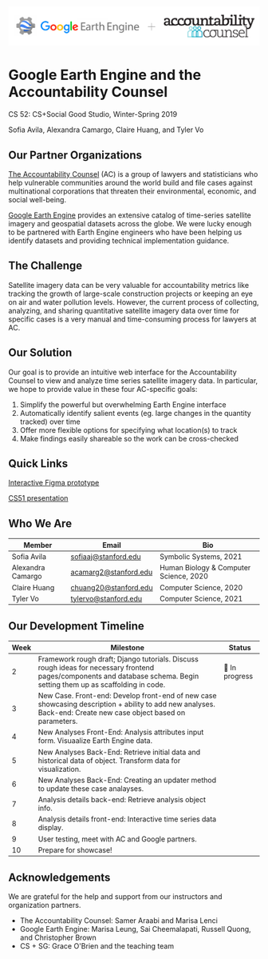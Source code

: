 <p align="center">
  <img src="https://github.com/cs52-2019/google/blob/master/temp_logo.png" alt="Google Earth Engine and the Accountability Counsel"/>
</p>

# Google Earth Engine and the Accountability Counsel
CS 52: CS+Social Good Studio, Winter-Spring 2019

Sofia Avila, Alexandra Camargo, Claire Huang, and Tyler Vo

## Our Partner Organizations
[The Accountability Counsel](https://www.accountabilitycounsel.org/) (AC) is a group of lawyers and statisticians who help vulnerable communities around the world build and file cases against multinational corporations that threaten their environmental, economic, and social well-being. 

[Google Earth Engine](https://earthengine.google.com/) provides an extensive catalog of time-series satellite imagery and geospatial datasets across the globe. We were lucky enough to be partnered with Earth Engine engineers who have been helping us identify datasets and providing technical implementation guidance.

## The Challenge
Satellite imagery data can be very valuable for accountability metrics like tracking the growth of large-scale construction projects or keeping an eye on air and water pollution levels. However, the current process of collecting, analyzing, and sharing quantitative satellite imagery data over time for specific cases is a very manual and time-consuming process for lawyers at AC. 

## Our Solution
Our goal is to provide an intuitive web interface for the Accountability Counsel to view and analyze time series satellite imagery data. In particular, we hope to provide value in these four AC-specific goals:
1. Simplify the powerful but overwhelming Earth Engine interface 
2. Automatically identify salient events (eg. large changes in the quantity tracked) over time
3. Offer more flexible options for specifying what location(s) to track
4. Make findings easily shareable so the work can be cross-checked

## Quick Links
[Interactive Figma prototype](https://www.figma.com/proto/JHZ6CaGjb9IBcORsEWrL4nFR/web?node-id=0%3A1&scaling=min-zoom)

[CS51 presentation](https://docs.google.com/presentation/d/1LnlvJOncs7SnwMAQpzZ96tvWfnK6VdE5UDYbA1yWgUA/edit?usp=sharing)

## Who We Are
Member | Email | Bio
--- | --- | ---
Sofia Avila | sofiaaj@stanford.edu | Symbolic Systems, 2021
Alexandra Camargo | acamarg2@stanford.edu | Human Biology & Computer Science, 2020
Claire Huang | chuang20@stanford.edu | Computer Science, 2020 
Tyler Vo | tylervo@stanford.edu | Computer Science, 2021

## Our Development Timeline
Week | Milestone | Status
--- | --- | --- 
2 | Framework rough draft; Django tutorials. Discuss rough ideas for necessary frontend pages/components and database schema. Begin setting them up as scaffolding in code. | :construction: In progress
3 | New Case. Front-end: Develop front-end of new case showcasing description + ability to add new analyses. Back-end: Create new case object based on parameters. 
4 | New Analyses Front-End: Analysis attributes input form. Visuaalize Earth Engine data. 
5 | New Analyses Back-End: Retrieve initial data and historical data of object. Transform data for visualization. 
6 | New Analyses Back-End: Creating an updater method to update these case analayses. 
7 | Analysis details back-end: Retrieve analysis object info. 
8 | Analysis details front-end: Interactive time series data display. 
9 | User testing, meet with AC and Google partners. 
10 | Prepare for showcase! | |

## Acknowledgements
We are grateful for the help and support from our instructors and organization partners.
* The Accountability Counsel: Samer Araabi and Marisa Lenci
* Google Earth Engine: Marisa Leung, Sai Cheemalapati, Russell Quong, and Christopher Brown
* CS + SG: Grace O'Brien and the teaching team
